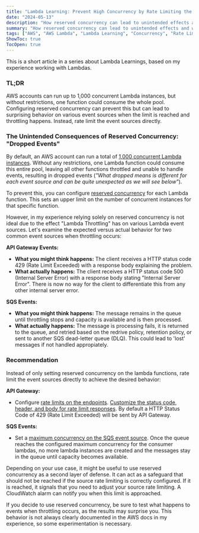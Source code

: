 ```yaml
---
title: "Lambda Learning: Prevent High Concurrency by Rate Limiting the Source Instead of Setting Reserved Concurrency"
date: "2024-05-13"
description: "How reserved concurrency can lead to unintended effects and what to do about it."
summary: "How reserved concurrency can lead to unintended effects and what to do about it."
tags: ["AWS", "AWS Lambda", "Lambda Learning", "Concurrency", "Rate Limit", "Scaling"]
ShowToc: true
TocOpen: true
---
```


This is a short article in a series about Lambda Learnings, based on my experience working with Lambdas.

### TL;DR

AWS accounts can run up to 1,000 concurrent Lambda instances, but without restrictions, one function could consume the whole pool. Configuring reserved concurrency can prevent this but can lead to surprising behavior on various event sources when the limit is reached and throttling happens. Instead, rate limit the event sources directly.

### The Unintended Consequences of Reserved Concurrency: "Dropped Events"

By default, an AWS account can run a total of [1,000 concurrent Lambda instances](https://docs.aws.amazon.com/lambda/latest/dg/lambda-concurrency.html). Without any restrictions, one Lambda function could consume this entire pool, leaving all other functions throttled and unable to handle events, resulting in dropped events (*"What dropped means is different for each event source and can be quite unexpected as we will see below"*).

To prevent this, you can configure [reserved concurrency](https://docs.aws.amazon.com/lambda/latest/dg/configuration-concurrency.html) for each Lambda function. This sets an upper limit on the number of concurrent instances for that specific function.

However, in my experience relying solely on reserved concurrency is not ideal due to the effect "Lambda Throttling" has on various Lambda event sources. Let's examine the expected versus actual behavior for two common event sources when throttling occurs:

**API Gateway Events:**
- **What you might think happens:** The client receives a HTTP status code 429 (Rate Limit Exceeded) with a response body explaining the problem.
- **What actually happens:** The client receives a HTTP status code 500 (Internal Server Error) with a response body stating "Internal Server Error". There is now no way for the client to differentiate this from any other internal server error.

**SQS Events:**
- **What you might think happens:** The message remains in the queue until throttling stops and capacity is available and is then processed.
- **What actually happens:** The message is processing fails, it is returned to the queue, and retried based on the redrive policy, retention policy, or sent to another SQS dead-letter queue (DLQ). This could lead to 'lost' messages if not handled appropiately.

### Recommendation
Instead of only setting reserved concurrency on the lambda functions, rate limit the event sources directly to achieve the desired behavior:

**API Gateway:**
- Configure [rate limits on the endpoints](https://docs.aws.amazon.com/apigateway/latest/developerguide/api-gateway-request-throttling.html). [Customize the status code, header, and body for rate limit responses](https://docs.aws.amazon.com/apigateway/latest/developerguide/set-up-gateway-response-using-the-console.html). By default a HTTP Status Code of 429 (Rate Limit Exceeded) will be sent by API Gateway.

**SQS Events:**
- Set a [maximum concurrency on the SQS event source](https://aws.amazon.com/blogs/compute/introducing-maximum-concurrency-of-aws-lambda-functions-when-using-amazon-sqs-as-an-event-source/). Once the queue reaches the configured maximum concurrency for the consumer lambdas, no more lambda instances are created and the messages stay in the queue until capacity becomes available.

Depending on your use case, it might be useful to use reserved concurrency as a second layer of defense. It can act as a safeguard that should not be reached if the source rate limiting is correctly configured. If it is reached, it signals that you need to adjust your source rate limiting. A CloudWatch alarm can notify you when this limit is approached.

If you decide to use reserved concurrency, be sure to test what happens to events when throttling occurs, as the results may surprise you. This behavior is not always clearly documented in the AWS docs in my experience, so some experimentation is necessary.
